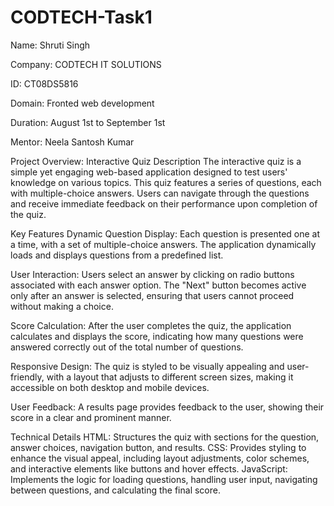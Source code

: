 # CODTECH-Task1
Name: Shruti Singh

Company: CODTECH IT SOLUTIONS

ID: CT08DS5816

Domain: Fronted web development

Duration: August 1st to September 1st

Mentor: Neela Santosh Kumar

Project Overview: Interactive Quiz
Description
The interactive quiz is a simple yet engaging web-based application designed to test users' knowledge on various topics. This quiz features a series of questions, each with multiple-choice answers. Users can navigate through the questions and receive immediate feedback on their performance upon completion of the quiz.

Key Features
Dynamic Question Display: Each question is presented one at a time, with a set of multiple-choice answers. The application dynamically loads and displays questions from a predefined list.

User Interaction: Users select an answer by clicking on radio buttons associated with each answer option. The "Next" button becomes active only after an answer is selected, ensuring that users cannot proceed without making a choice.

Score Calculation: After the user completes the quiz, the application calculates and displays the score, indicating how many questions were answered correctly out of the total number of questions.

Responsive Design: The quiz is styled to be visually appealing and user-friendly, with a layout that adjusts to different screen sizes, making it accessible on both desktop and mobile devices.

User Feedback: A results page provides feedback to the user, showing their score in a clear and prominent manner.

Technical Details
HTML: Structures the quiz with sections for the question, answer choices, navigation button, and results.
CSS: Provides styling to enhance the visual appeal, including layout adjustments, color schemes, and interactive elements like buttons and hover effects.
JavaScript: Implements the logic for loading questions, handling user input, navigating between questions, and calculating the final score.
